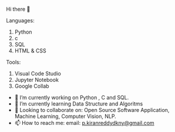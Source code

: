  Hi there 👋 


Languages:

1. Python 
2. c
3. SQL
4. HTML & CSS


Tools:

1. Visual Code Studio
2. Jupyter Notebook
3. Google Collab

- 🔭 I’m currently working on Python , C and SQL.
- 🌱 I’m currently learning Data Structure and Algoritms
- 👯 Looking to collaborate on: Open Source Software Application, Machine Learning, Computer Vision, NLP.
- 📫 How to reach me: email: p.kiranreddydkny@gmail.com

